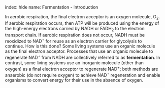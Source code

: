 index: hide
name: Fermentation - Introduction

In aerobic respiration, the final electron acceptor is an oxygen molecule, O<sub>2</sub>. If aerobic respiration occurs, then ATP will be produced using the energy of the high-energy electrons carried by NADH or FADH<sub>2</sub> to the electron transport chain. If aerobic respiration does not occur, NADH must be reoxidized to NAD<sup>+</sup> for reuse as an electron carrier for glycolysis to continue. How is this done? Some living systems use an organic molecule as the final electron acceptor. Processes that use an organic molecule to regenerate NAD<sup>+</sup> from NADH are collectively referred to as  **fermentation**. In contrast, some living systems use an inorganic molecule (other than oxygen) as a final electron acceptor to regenerate NAD<sup>+</sup>; both methods are anaerobic (do not require oxygen) to achieve NAD<sup>+</sup> regeneration and  enable organisms to convert energy for their use in the absence of oxygen.
